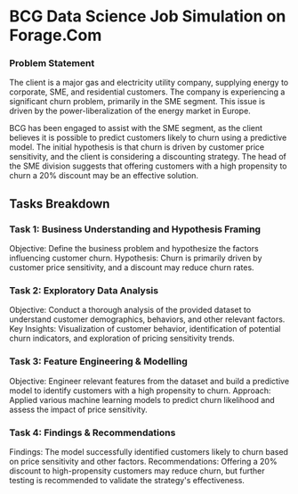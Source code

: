 # BCG Data Science Job Simulation on Forage.Com

### Problem Statement
The client is a major gas and electricity utility company, supplying energy to corporate, SME, and residential customers. The company is experiencing a significant churn problem, primarily in the SME segment. This issue is driven by the power-liberalization of the energy market in Europe.

BCG has been engaged to assist with the SME segment, as the client believes it is possible to predict customers likely to churn using a predictive model. The initial hypothesis is that churn is driven by customer price sensitivity, and the client is considering a discounting strategy. The head of the SME division suggests that offering customers with a high propensity to churn a 20% discount may be an effective solution.

## Tasks Breakdown
### Task 1: Business Understanding and Hypothesis Framing
Objective: Define the business problem and hypothesize the factors influencing customer churn.
Hypothesis: Churn is primarily driven by customer price sensitivity, and a discount may reduce churn rates.

### Task 2: Exploratory Data Analysis
Objective: Conduct a thorough analysis of the provided dataset to understand customer demographics, behaviors, and other relevant factors.
Key Insights: Visualization of customer behavior, identification of potential churn indicators, and exploration of pricing sensitivity trends.

### Task 3: Feature Engineering & Modelling
Objective: Engineer relevant features from the dataset and build a predictive model to identify customers with a high propensity to churn.
Approach: Applied various machine learning models to predict churn likelihood and assess the impact of price sensitivity.

### Task 4: Findings & Recommendations
Findings: The model successfully identified customers likely to churn based on price sensitivity and other factors.
Recommendations: Offering a 20% discount to high-propensity customers may reduce churn, but further testing is recommended to validate the strategy's effectiveness.

